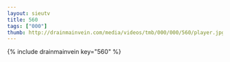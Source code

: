 ```yaml
--- 
layout: sieutv
title: 560
tags: ["000"]
thumb: http://drainmainvein.com/media/videos/tmb/000/000/560/player.jpg
---
```

{% include drainmainvein key="560" %} 
